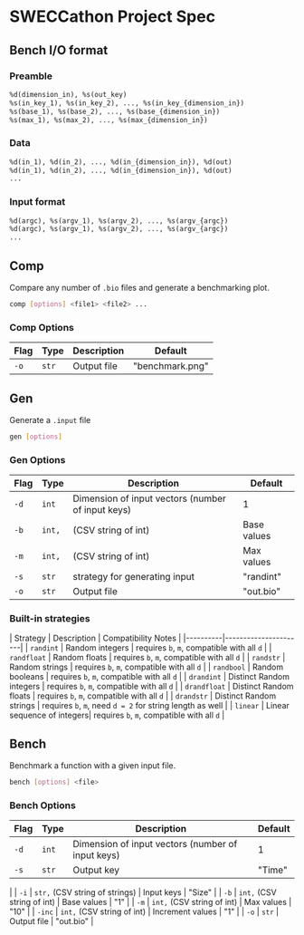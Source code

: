 # SWECCathon Project Spec

## Bench I/O format

### Preamble

```lisp
%d(dimension_in), %s(out_key)
%s(in_key_1), %s(in_key_2), ..., %s(in_key_{dimension_in})
%s(base_1), %s(base_2), ..., %s(base_{dimension_in})
%s(max_1), %s(max_2), ..., %s(max_{dimension_in})
```

### Data

```lisp
%d(in_1), %d(in_2), ..., %d(in_{dimension_in}), %d(out)
%d(in_1), %d(in_2), ..., %d(in_{dimension_in}), %d(out)
...
```

### Input format

```lisp
%d(argc), %s(argv_1), %s(argv_2), ..., %s(argv_{argc})
%d(argc), %s(argv_1), %s(argv_2), ..., %s(argv_{argc})
...
```

## Comp

Compare any number of `.bio` files and generate a benchmarking plot.

```bash
comp [options] <file1> <file2> ...
```

### Comp Options

| Flag | Type | Description | Default |
|------|-------------|---------------------------------------------|---------|
| `-o` | `str` | Output file | "benchmark.png" |

## Gen

Generate a `.input` file

```bash
gen [options]
```

### Gen Options

| Flag | Type | Description | Default |
|------|-------------|---------------------------------------------|---------|
| `-d` | `int` | Dimension of input vectors (number of input keys) | 1 |
| `-b` | `int,`| (CSV string of int) | Base values | "1" |
| `-m` | `int,`| (CSV string of int) | Max values | "10" |
| `-s` | `str` | strategy for generating input | "randint" |
| `-o` | `str` | Output file | "out.bio" |

### Built-in strategies

| Strategy | Description | Compatibility Notes |
|----------|----------------------|
| `randint` | Random integers | requires `b`, `m`, compatible with all `d` |
| `randfloat` | Random floats | requires `b`, `m`, compatible with all `d` |
| `randstr` | Random strings | requires `b`, `m`, compatible with all `d` |
| `randbool` | Random booleans | requires `b`, `m`, compatible with all `d` |
| `drandint` | Distinct Random integers | requires `b`, `m`, compatible with all `d` |
| `drandfloat` | Distinct Random floats | requires `b`, `m`, compatible with all `d` |
| `drandstr` | Distinct Random strings | requires `b`, `m`, need `d = 2` for string length as well |
| `linear` | Linear sequence of integers| requires `b`, `m`, compatible with all `d` |

## Bench

Benchmark a function with a given input file.

```bash
bench [options] <file>
```

### Bench Options

| Flag | Type | Description | Default |
|------|-------------|---------------------------------------------|---------|
| `-d` | `int` | Dimension of input vectors (number of input keys) | 1 |
| `-s` | `str` | Output key | "Time" |
|
| `-i` | `str,` (CSV string of strings) | Input keys | "Size" |
| `-b` | `int,` (CSV string of int) | Base values | "1" |
| `-m` | `int,` (CSV string of int) | Max values | "10" |
| `-inc` | `int,` (CSV string of int) | Increment values | "1" |
| `-o` | `str` | Output file | "out.bio" |

